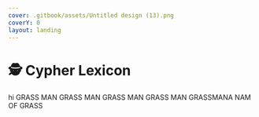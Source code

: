 ```yaml
---
cover: .gitbook/assets/Untitled design (13).png
coverY: 0
layout: landing
---
```


# 🕵 Cypher Lexicon

hi GRASS MAN GRASS MAN GRASS MAN GRASS MAN GRASSMANA NAM OF GRASS
